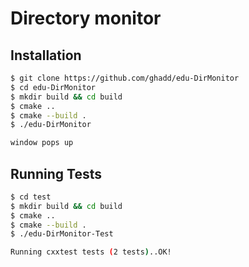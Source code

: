 # Directory monitor

## Installation

```bash
$ git clone https://github.com/ghadd/edu-DirMonitor
$ cd edu-DirMonitor
$ mkdir build && cd build
$ cmake ..
$ cmake --build .
$ ./edu-DirMonitor

window pops up
```

## Running Tests

```bash
$ cd test
$ mkdir build && cd build
$ cmake ..
$ cmake --build .
$ ./edu-DirMonitor-Test

Running cxxtest tests (2 tests)..OK!
```
